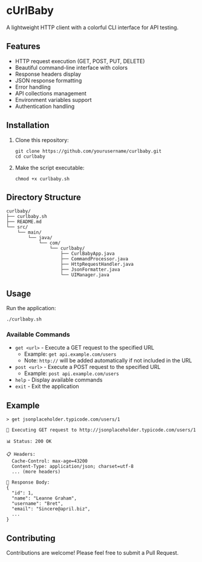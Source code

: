 # cUrlBaby

A lightweight HTTP client with a colorful CLI interface for API testing.

## Features

- HTTP request execution (GET, POST, PUT, DELETE)
- Beautiful command-line interface with colors
- Response headers display
- JSON response formatting
- Error handling
- API collections management
- Environment variables support
- Authentication handling

## Installation

1. Clone this repository:
   ```
   git clone https://github.com/yourusername/curlbaby.git
   cd curlbaby
   ```

2. Make the script executable:
   ```
   chmod +x curlbaby.sh
   ```

## Directory Structure

```
curlbaby/
├── curlbaby.sh
├── README.md
└── src/
    └── main/
        └── java/
            └── com/
                └── curlbaby/
                    ├── CurlBabyApp.java
                    ├── CommandProcessor.java
                    ├── HttpRequestHandler.java
                    ├── JsonFormatter.java
                    └── UIManager.java
```

## Usage

Run the application:

```
./curlbaby.sh
```

### Available Commands

- `get <url>` - Execute a GET request to the specified URL
  - Example: `get api.example.com/users`
  - Note: `http://` will be added automatically if not included in the URL
- `post <url>` - Execute a POST request to the specified URL
  - Example: `post api.example.com/users`
- `help` - Display available commands
- `exit` - Exit the application

## Example

```
> get jsonplaceholder.typicode.com/users/1

🔄 Executing GET request to http://jsonplaceholder.typicode.com/users/1

📊 Status: 200 OK

📋 Headers:
  Cache-Control: max-age=43200
  Content-Type: application/json; charset=utf-8
  ... (more headers)

📄 Response Body:
{
  "id": 1,
  "name": "Leanne Graham",
  "username": "Bret",
  "email": "Sincere@april.biz",
  ...
}
```

## Contributing

Contributions are welcome! Please feel free to submit a Pull Request.